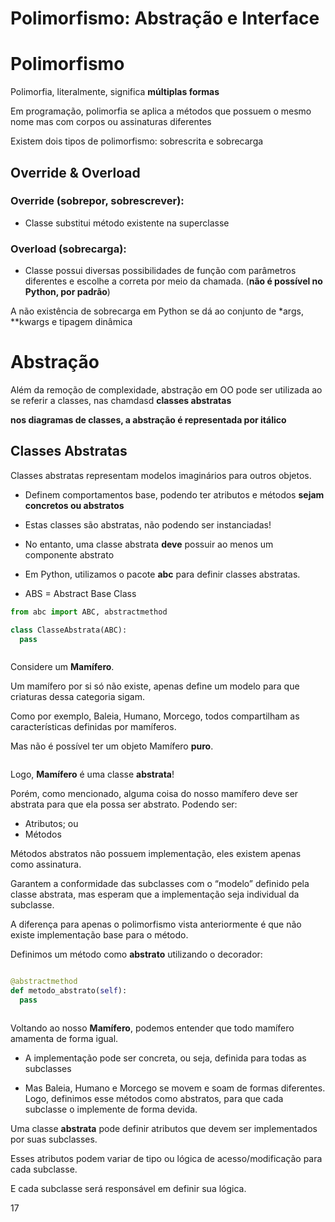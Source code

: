 # Polimorfismo: Abstração e Interface

# Polimorfismo

Polimorfia, literalmente, significa **múltiplas formas**

Em programação, polimorfia se aplica a métodos que possuem o mesmo nome mas com corpos ou assinaturas diferentes

Existem dois tipos de polimorfismo: sobrescrita e sobrecarga

## Override & Overload

### Override (sobrepor, sobrescrever):

- Classe substitui método existente na superclasse

### Overload (sobrecarga):

- Classe possui diversas possibilidades de função com parâmetros diferentes e escolhe a correta por meio da chamada. (**não é possível no Python, por padrão**)

A não existência de sobrecarga em Python se dá ao conjunto de *args, **kwargs e tipagem dinâmica

# Abstração

Além da remoção de complexidade, abstração em OO pode ser utilizada ao se referir a classes, nas chamdasd **classes abstratas**

**nos diagramas de classes, a abstração é representada por itálico**

## Classes Abstratas

Classes abstratas representam modelos imaginários para outros objetos.

- Definem comportamentos base, podendo ter atributos e métodos **sejam concretos ou abstratos**

- Estas classes são abstratas, não podendo ser instanciadas!

- No entanto, uma classe abstrata **deve** possuir ao menos um componente abstrato

- Em Python, utilizamos o pacote **abc** para definir classes abstratas.

- ABS = Abstract Base Class

```python
from abc import ABC, abstractmethod

class ClasseAbstrata(ABC):
  pass

```

<img>

Considere um **Mamífero**.

Um mamífero por si só não existe, apenas define um modelo para que criaturas dessa categoria sigam. 

Como por exemplo, Baleia, Humano, Morcego, todos compartilham as características definidas por mamíferos.

Mas não é possível ter um objeto Mamífero **puro**.

<img>

Logo, **Mamífero** é uma classe **abstrata**!

Porém, como mencionado, alguma coisa do nosso mamífero deve ser abstrata para que ela possa ser abstrato. Podendo ser:

- Atributos; ou
- Métodos

Métodos abstratos não possuem implementação, eles existem apenas como assinatura.

Garantem a conformidade das subclasses com o “modelo” definido pela classe abstrata, mas esperam que a implementação seja individual da subclasse.

A diferença para apenas o polimorfismo vista anteriormente é que não existe implementação base para o método.

Definimos um método como **abstrato** utilizando o decorador:

```python

@abstractmethod
def metodo_abstrato(self):
  pass

```

<img>


Voltando ao nosso **Mamífero**, podemos entender que todo mamífero amamenta de forma igual.

- A implementação pode ser concreta, ou seja, definida para todas as subclasses

- Mas Baleia, Humano e Morcego se movem e soam de formas diferentes. Logo, definimos esse métodos como abstratos, para que cada subclasse o implemente de forma devida.

Uma classe **abstrata** pode definir atributos que devem ser implementados por suas subclasses.

Esses atributos podem variar de tipo ou lógica de acesso/modificação para cada subclasse.

E cada subclasse será responsável em definir sua lógica.

17

